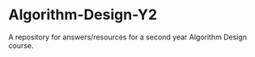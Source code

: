 # Algorithm-Design-Y2

A repository for answers/resources for a second year Algorithm Design course.

